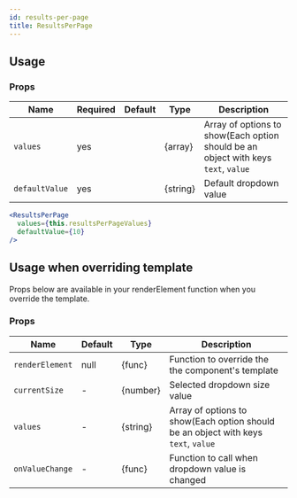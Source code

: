 ```yaml
---
id: results-per-page
title: ResultsPerPage
---
```



## Usage

### Props

| Name                          | Required  | Default       | Type      | Description             |
| ------------------------------|-----------|---------------| ----------|-------------------------|
| ``values``                    | yes       |               | {array}  | Array of options to show(Each option should be an object with keys `text`, `value`|
| ``defaultValue``              | yes       |               | {string}  | Default dropdown value |

```jsx
<ResultsPerPage
  values={this.resultsPerPageValues}
  defaultValue={10}
/>
```

## Usage when overriding template

Props below are available in your renderElement function when you override the template.

### Props

| Name              | Default       | Type      | Description             |
| ------------------|---------------| ----------|-------------------------|
| ``renderElement`` | null          | {func}    | Function to override the the component's template |
| ``currentSize``   | -             | {number}  | Selected dropdown size value |
| ``values``        | -             | {string}  | Array of options to show(Each option should be an object with keys `text`, `value` |
| ``onValueChange`` | -             | {func}  | Function to call when dropdown value is changed |
